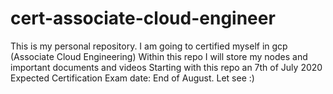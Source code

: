 # cert-associate-cloud-engineer
This is my personal repository. I am going to certified myself in gcp (Associate Cloud Engineering) 
Within this repo I will store my nodes and important documents and videos 
Starting with this repo an 7th of July 2020 
Expected Certification Exam date: End of August. Let see :)
